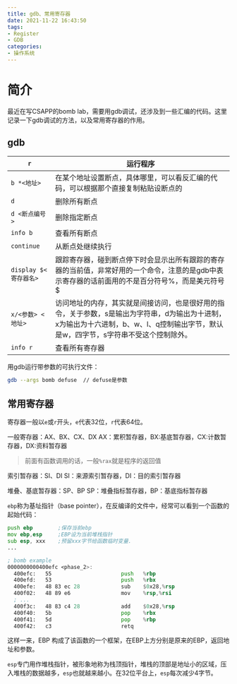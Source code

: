 ```yaml
---
title: gdb、常用寄存器
date: 2021-11-22 16:43:50
tags: 
- Register
- GDB
categories:
- 操作系统
---
```






# 简介

最近在写CSAPP的bomb lab，需要用gdb调试，还涉及到一些汇编的代码。这里记录一下gdb调试的方法，以及常用寄存器的作用。

<!-- more -->

## gdb

| `r`                   | 运行程序                                                     |
| --------------------- | ------------------------------------------------------------ |
| `b *<地址>`           | 在某个地址设置断点，具体哪里，可以看反汇编的代码，可以根据那个直接复制粘贴设断点的 |
| `d`                   | 删除所有断点                                                 |
| `d <断点编号>`        | 删除指定断点                                                 |
| `info b`              | 查看所有断点                                                 |
| `continue`            | 从断点处继续执行                                             |
| `display $<寄存器名>` | 跟踪寄存器，碰到断点停下时会显示出所有跟踪的寄存器的当前值，非常好用的一个命令，注意的是gdb中表示寄存器的话前面用的不是百分符号%，而是美元符号$ |
| `x/<参数> <地址>`     | 访问地址的内存，其实就是间接访问，也是很好用的指令，关于参数，s是输出为字符串，d为输出为十进制，x为输出为十六进制，b、w、l、q控制输出字节，默认是w，四字节，s字符串不受这个控制除外。 |
| `info r`              | 查看所有寄存器                                               |

用gdb运行带参数的可执行文件：

```bash
gdb --args bomb defuse	// defuse是参数
```



## 常用寄存器

寄存器一般以`e`或`r`开头，`e`代表32位，`r`代表64位。



一般寄存器：AX、BX、CX、DX
AX：累积暂存器，BX:基底暂存器，CX:计数暂存器，DX:资料暂存器

> 前面有函数调用的话，一般`%rax`就是程序的返回值

索引暂存器：SI、DI
SI：来源索引暂存器，DI：目的索引暂存器

堆叠、基底暂存器：SP、BP
SP：堆叠指标暂存器，BP：基底指标暂存器



`ebp`称为基址指针（base pointer），在反编译的文件中，经常可以看到一个函数的起始代码：

```asm
push ebp 		;保存当前ebp
mov ebp,esp 	;EBP设为当前堆栈指针
sub esp, xxx 	;预留xxx字节给函数临时变量.
...

; bomb example
0000000000400efc <phase_2>:
  400efc:	55                   	push   %rbp
  400efd:	53                   	push   %rbx
  400efe:	48 83 ec 28          	sub    $0x28,%rsp
  400f02:	48 89 e6             	mov    %rsp,%rsi
  ; ...
  400f3c:	48 83 c4 28          	add    $0x28,%rsp
  400f40:	5b                   	pop    %rbx
  400f41:	5d                   	pop    %rbp
  400f42:	c3                   	retq   
```

这样一来，EBP 构成了该函数的一个框架，在EBP上方分别是原来的EBP，返回地址和参数。



`esp`专门用作堆栈指针，被形象地称为栈顶指针，堆栈的顶部是地址小的区域，压入堆栈的数据越多，`esp`也就越来越小。在32位平台上，`esp`每次减少4字节。